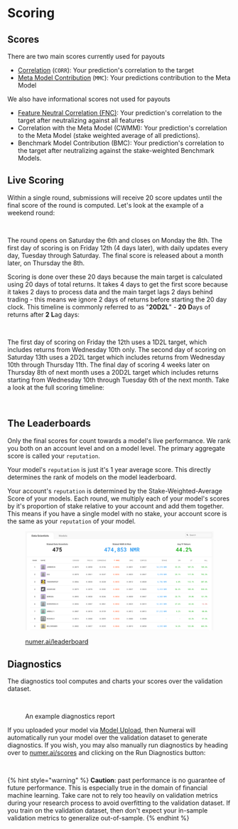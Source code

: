# Scoring

## Scores

There are two main scores currently used for payouts

* [Correlation](https://docs.numer.ai/tournament/correlation-corr) (`CORR`): Your prediction's correlation to the target
* [Meta Model Contribution](meta-model-contribution-mmc.md) (`MMC`): Your predictions contribution to the Meta Model

We also have informational scores not used for payouts

* [Feature Neutral Correlation (FNC)](feature-neutral-correlation.md): Your prediction's correlation to the target after neutralizing against all features &#x20;
* Correlation with the Meta Model (CWMM): Your prediction's correlation to the Meta Model (stake weighted average of all predictions).
* Benchmark Model Contribution (BMC): Your prediction's correlation to the target after neutralizing against the stake-weighted Benchmark Models.

## Live Scoring

Within a single round, submissions will receive 20 score updates until the final score of the round is computed. Let's look at the example of a weekend round:

<figure><img src="../../.gitbook/assets/scoring_calendar_1 (1).png" alt="" width="563"><figcaption></figcaption></figure>

The round opens on Saturday the 6th and closes on Monday the 8th. The first day of scoring is on Friday 12th (4 days later), with daily updates every day, Tuesday through Saturday. The final score is released about a month later, on Thursday the 8th.

Scoring is done over these 20 days because the main target is calculated using 20 days of total returns. It takes 4 days to get the first score because it takes 2 days to process data and the main target lags 2 days behind trading - this means we ignore 2 days of returns before starting the 20 day clock. This timeline is commonly referred to as "**20D2L**" - **20** **D**ays of returns after **2** **L**ag days:

<figure><img src="../../.gitbook/assets/scoring_calendar_2.png" alt="" width="563"><figcaption></figcaption></figure>

The first day of scoring on Friday the  12th uses a 1D2L target, which includes returns from Wednesday 10th only. The second day of scoring on Saturday 13th uses a 2D2L target which includes returns from Wednesday 10th through Thursday 11th. The final day of scoring 4 weeks later on Thursday 8th of next month uses a 20D2L target which includes returns starting from Wednesday 10th through Tuesday 6th of the next month. Take a look at the full scoring timeline:

<figure><img src="../../.gitbook/assets/scoring_calendar_3.png" alt="" width="563"><figcaption></figcaption></figure>

## The Leaderboards

Only the final scores for count towards a model's live performance. We rank you both on an account level and on a model level. The primary aggregate score is called your `reputation`.

Your model's `reputation` is just it's 1 year average score. This directly determines the rank of models on the model leaderboard.

Your account's `reputation` is determined by the Stake-Weighted-Average Score of your models. Each round, we multiply each of your model's scores by it's proportion of stake relative to your account and add them together. This means if you have a single model with no stake, your account score is the same as your `reputation` of your model.

<figure><img src="../../.gitbook/assets/Screenshot 2025-02-13 at 17.19.04.png" alt=""><figcaption><p><a href="https://numer.ai/leaderboard">numer.ai/leaderboard</a></p></figcaption></figure>

## Diagnostics

The diagnostics tool computes and charts your scores over the validation dataset.

<figure><img src="../../.gitbook/assets/image (5).png" alt=""><figcaption><p>An example diagnostics report</p></figcaption></figure>

If you uploaded your model via [Model Upload](../submissions/model-uploads.md), then Numerai will automatically run your model over the validation dataset to generate diagnostics. If you wish, you may also manually run diagnostics by heading over to [numer.ai/scores](https://numer.ai/scores) and clicking on the Run Diagnostics button:

<figure><img src="../../.gitbook/assets/Screenshot 2024-03-19 at 9.26.27 AM.png" alt=""><figcaption></figcaption></figure>

{% hint style="warning" %}
**Caution**: past performance is no guarantee of future performance. This is especially true in the domain of financial machine learning. Take care not to rely too heavily on validation metrics during your research process to avoid overfitting to the validation dataset. If you train on the validation dataset, then don't expect your in-sample validation metrics to generalize out-of-sample.
{% endhint %}
